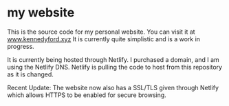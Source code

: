 # my website

This is the source code for my personal website. You can visit it at www.kennedyford.xyz 
It is currently quite simplistic and is a work in progress.

It is currently being hosted through Netlify. I purchased a domain, and I am using the Netlify DNS. Netlify is pulling the code to host from this repository as it is changed. <br>

Recent Update: The website now also has a SSL/TLS given through Netlify which allows HTTPS to be enabled for secure browsing.
